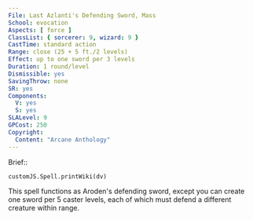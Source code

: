```yaml
---
File: Last Azlanti's Defending Sword, Mass
School: evocation
Aspects: [ force ]
ClassList: { sorcerer: 9, wizard: 9 }
CastTime: standard action
Range: close (25 + 5 ft./2 levels)
Effect: up to one sword per 3 levels
Duration: 1 round/level
Dismissible: yes
SavingThrow: none
SR: yes
Components:
  V: yes
  S: yes
SLALevel: 9
GPCost: 250
Copyright:
  Content: "Arcane Anthology"
---
```

Brief:: 

```dataviewjs
customJS.Spell.printWiki(dv)
```

This spell functions as Aroden's defending sword, except you can create one sword per 5 caster levels, each of which must defend a different creature within range.
